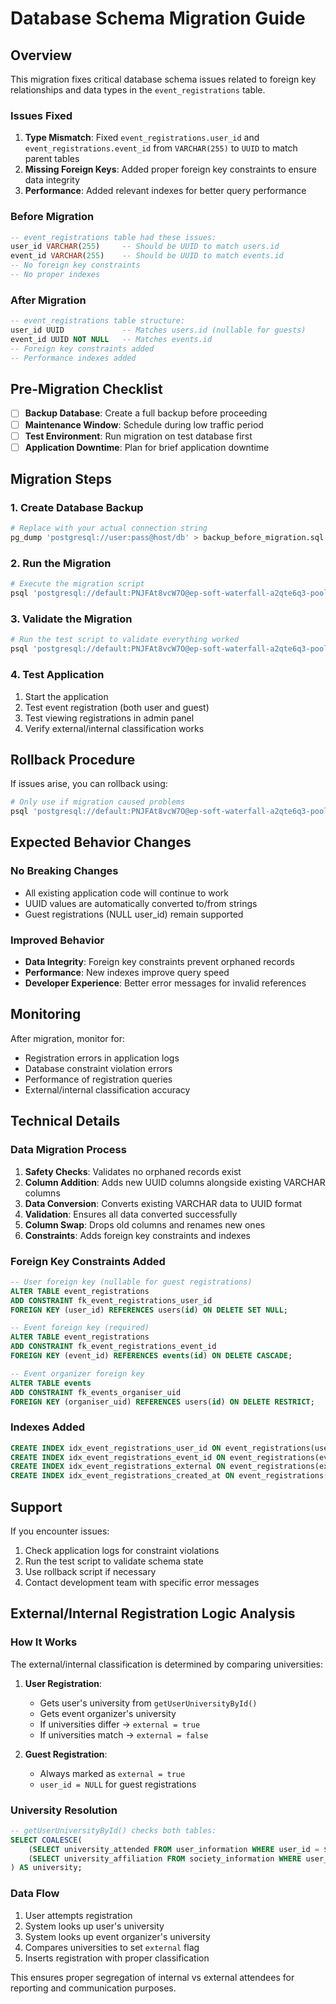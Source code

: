 # Database Schema Migration Guide

## Overview

This migration fixes critical database schema issues related to foreign key relationships and data types in the `event_registrations` table.

### Issues Fixed

1. **Type Mismatch**: Fixed `event_registrations.user_id` and `event_registrations.event_id` from `VARCHAR(255)` to `UUID` to match parent tables
2. **Missing Foreign Keys**: Added proper foreign key constraints to ensure data integrity
3. **Performance**: Added relevant indexes for better query performance

### Before Migration

```sql
-- event_registrations table had these issues:
user_id VARCHAR(255)     -- Should be UUID to match users.id
event_id VARCHAR(255)    -- Should be UUID to match events.id
-- No foreign key constraints
-- No proper indexes
```

### After Migration

```sql
-- event_registrations table structure:
user_id UUID             -- Matches users.id (nullable for guests)
event_id UUID NOT NULL   -- Matches events.id
-- Foreign key constraints added
-- Performance indexes added
```

## Pre-Migration Checklist

- [ ] **Backup Database**: Create a full backup before proceeding
- [ ] **Maintenance Window**: Schedule during low traffic period
- [ ] **Test Environment**: Run migration on test database first
- [ ] **Application Downtime**: Plan for brief application downtime

## Migration Steps

### 1. Create Database Backup

```bash
# Replace with your actual connection string
pg_dump 'postgresql://user:pass@host/db' > backup_before_migration.sql
```

### 2. Run the Migration

```bash
# Execute the migration script
psql 'postgresql://default:PNJFAt8vcW7O@ep-soft-waterfall-a2qte6q3-pooler.eu-central-1.aws.neon.tech/verceldb?sslmode=require&channel_binding=require' -f migration-fix-schema.sql
```

### 3. Validate the Migration

```bash
# Run the test script to validate everything worked
psql 'postgresql://default:PNJFAt8vcW7O@ep-soft-waterfall-a2qte6q3-pooler.eu-central-1.aws.neon.tech/verceldb?sslmode=require&channel_binding=require' -f test-schema-migration.sql
```

### 4. Test Application

1. Start the application
2. Test event registration (both user and guest)
3. Test viewing registrations in admin panel
4. Verify external/internal classification works

## Rollback Procedure

If issues arise, you can rollback using:

```bash
# Only use if migration caused problems
psql 'postgresql://default:PNJFAt8vcW7O@ep-soft-waterfall-a2qte6q3-pooler.eu-central-1.aws.neon.tech/verceldb?sslmode=require&channel_binding=require' -f rollback-schema-migration.sql
```

## Expected Behavior Changes

### No Breaking Changes

- All existing application code will continue to work
- UUID values are automatically converted to/from strings
- Guest registrations (NULL user_id) remain supported

### Improved Behavior

- **Data Integrity**: Foreign key constraints prevent orphaned records
- **Performance**: New indexes improve query speed
- **Developer Experience**: Better error messages for invalid references

## Monitoring

After migration, monitor for:

- Registration errors in application logs
- Database constraint violation errors
- Performance of registration queries
- External/internal classification accuracy

## Technical Details

### Data Migration Process

1. **Safety Checks**: Validates no orphaned records exist
2. **Column Addition**: Adds new UUID columns alongside existing VARCHAR columns
3. **Data Conversion**: Converts existing VARCHAR data to UUID format
4. **Validation**: Ensures all data converted successfully
5. **Column Swap**: Drops old columns and renames new ones
6. **Constraints**: Adds foreign key constraints and indexes

### Foreign Key Constraints Added

```sql
-- User foreign key (nullable for guest registrations)
ALTER TABLE event_registrations
ADD CONSTRAINT fk_event_registrations_user_id
FOREIGN KEY (user_id) REFERENCES users(id) ON DELETE SET NULL;

-- Event foreign key (required)
ALTER TABLE event_registrations
ADD CONSTRAINT fk_event_registrations_event_id
FOREIGN KEY (event_id) REFERENCES events(id) ON DELETE CASCADE;

-- Event organizer foreign key
ALTER TABLE events
ADD CONSTRAINT fk_events_organiser_uid
FOREIGN KEY (organiser_uid) REFERENCES users(id) ON DELETE RESTRICT;
```

### Indexes Added

```sql
CREATE INDEX idx_event_registrations_user_id ON event_registrations(user_id);
CREATE INDEX idx_event_registrations_event_id ON event_registrations(event_id);
CREATE INDEX idx_event_registrations_external ON event_registrations(external);
CREATE INDEX idx_event_registrations_created_at ON event_registrations(created_at);
```

## Support

If you encounter issues:

1. Check application logs for constraint violations
2. Run the test script to validate schema state
3. Use rollback script if necessary
4. Contact development team with specific error messages

## External/Internal Registration Logic Analysis

### How It Works

The external/internal classification is determined by comparing universities:

1. **User Registration**:
   - Gets user's university from `getUserUniversityById()`
   - Gets event organizer's university
   - If universities differ → `external = true`
   - If universities match → `external = false`

2. **Guest Registration**:
   - Always marked as `external = true`
   - `user_id = NULL` for guest registrations

### University Resolution

```sql
-- getUserUniversityById() checks both tables:
SELECT COALESCE(
    (SELECT university_attended FROM user_information WHERE user_id = $1),
    (SELECT university_affiliation FROM society_information WHERE user_id = $1)
) AS university;
```

### Data Flow

1. User attempts registration
2. System looks up user's university
3. System looks up event organizer's university
4. Compares universities to set `external` flag
5. Inserts registration with proper classification

This ensures proper segregation of internal vs external attendees for reporting and communication purposes.